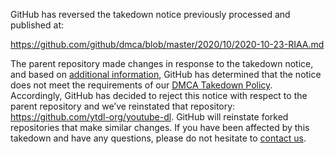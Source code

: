 GitHub has reversed the takedown notice previously processed and published at: 

https://github.com/github/dmca/blob/master/2020/10/2020-10-23-RIAA.md

The parent repository made changes in response to the takedown notice, and based on [additional information](https://github.com/github/dmca/blob/master/2020/11/2020-11-16-RIAA-reversal-effletter.pdf), GitHub has determined that the notice does not meet the requirements of our [DMCA Takedown Policy](https://docs.github.com/github/site-policy/dmca-takedown-policy). Accordingly, GitHub has decided to reject this notice with respect to the parent repository and we’ve reinstated that repository: https://github.com/ytdl-org/youtube-dl. GitHub will reinstate forked repositories that make similar changes. If you have been affected by this takedown and have any questions, please do not hesitate to [contact us](https://support.github.com/contact).
